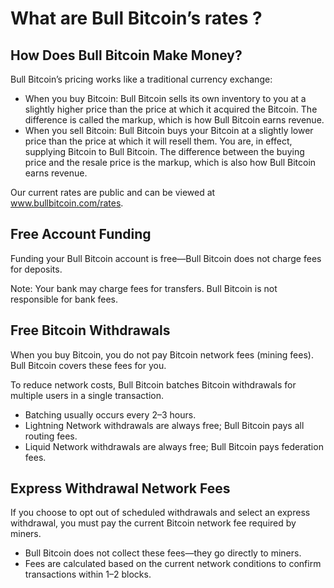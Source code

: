 # What are Bull Bitcoin’s rates ?

## How Does Bull Bitcoin Make Money?

Bull Bitcoin’s pricing works like a traditional currency exchange:

- When you buy Bitcoin: Bull Bitcoin sells its own inventory to you at a slightly higher price than the price at which it acquired the Bitcoin. The difference is called the markup, which is how Bull Bitcoin earns revenue.
- When you sell Bitcoin: Bull Bitcoin buys your Bitcoin at a slightly lower price than the price at which it will resell them. You are, in effect, supplying Bitcoin to Bull Bitcoin. The difference between the buying price and the resale price is the markup, which is also how Bull Bitcoin earns revenue.

Our current rates are public and can be viewed at www.bullbitcoin.com/rates.

## Free Account Funding

Funding your Bull Bitcoin account is free—Bull Bitcoin does not charge fees for deposits.

Note: Your bank may charge fees for transfers. Bull Bitcoin is not responsible for bank fees.

## Free Bitcoin Withdrawals

When you buy Bitcoin, you do not pay Bitcoin network fees (mining fees). Bull Bitcoin covers these fees for you.

To reduce network costs, Bull Bitcoin batches Bitcoin withdrawals for multiple users in a single transaction.

- Batching usually occurs every 2–3 hours.
- Lightning Network withdrawals are always free; Bull Bitcoin pays all routing fees.
- Liquid Network withdrawals are always free; Bull Bitcoin pays federation fees.

## Express Withdrawal Network Fees

If you choose to opt out of scheduled withdrawals and select an express withdrawal, you must pay the current Bitcoin network fee required by miners.

- Bull Bitcoin does not collect these fees—they go directly to miners.
- Fees are calculated based on the current network conditions to confirm transactions within 1–2 blocks.